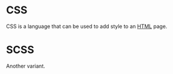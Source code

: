 # CSS

CSS is a language that can be used to add style to an [HTML](/wiki/HTML) page.

# SCSS

Another variant.